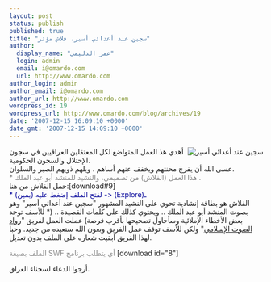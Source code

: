 ```yaml
---
layout: post
status: publish
published: true
title: "سجين عند أعدائي أسير، فلاش مؤثر"
author:
  display_name: "عمر الدليمي"
  login: admin
  email: i@omardo.com
  url: http://www.omardo.com
author_login: admin
author_email: i@omardo.com
author_url: http://www.omardo.com
wordpress_id: 19
wordpress_url: http://www.omardo.com/blog/archives/19
date: '2007-12-15 16:09:10 +0000'
date_gmt: '2007-12-15 14:09:10 +0000'
---
```

<p><img class="ngg-singlepic" src="http://www.omardo.com/blog/wp-content/uploads/sajeen-pict.jpg" alt="سجين عند أعدائي أسير" align="right" />أهدي هذ العمل المتواضع لكل المعتقلين العراقيين في سجون الإحتلال والسجون الحكومية.<br />
عسى الله أن يفرج محنتهم ويخفف عنهم أساهم . ويلهم ذويهم الصبر والسلوان.<br />
<span style="color: #808080;">* هذا العمل (الفلاش) من تصميمي، والنشيد للمنشد أبو عبد الملك .</span><br />
حمل الفلاش من هنا:<!--more-->[download#9]<br />
<span style="color: #000099;">* لفتح الملف إضغط عليه (يمين) -&gt; (Explore)ـ</span><br />
الفلاش هو بطاقة إنشادية تحوي على النشيد المشهور "سجين عند أعدائي أسير" وهو بصوت المنشد أبو عبد الملك .. ويحتوي كذلك على كلمات القصيدة .. (* للأسف توجد بعض الأخطاء الإملائية وسأحاول تصحيحها بأقرب فرصة) عملت العمل  لفريق "<a href="http://www.google.jo/search?q=%22%D8%B1%D9%88%D8%A7%D8%AF+%D8%A7%D9%84%D8%B5%D9%88%D8%AA+%D8%A7%D9%84%D8%A5%D8%B3%D9%84%D8%A7%D9%85%D9%8A%22&amp;ie=utf-8&amp;oe=utf-8&amp;aq=t&amp;rls=org.mozilla:en-US:official&amp;client=firefox-a">رواد الصوت الإسلامي</a>" ولكن للأسف توقف عمل الفريق  وبعون الله سنعيده من جديد. وحبا لهذا الفريق أبقيت شعاره على الملف بدون تعديل.</p>
<p><span style="color: #808080;"> الملف بصيغة SWF أي يتطلب  برنامج</span> [download id="8"]</p>
<p>أرجوا الدعاء لسجناء العراق.</p>
